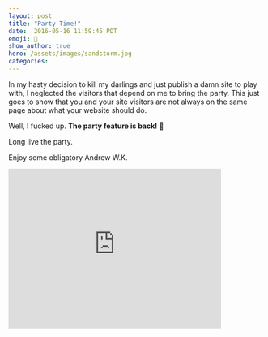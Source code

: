 ```yaml
---
layout: post
title: "Party Time!"
date:  2016-05-16 11:59:45 PDT
emoji: 🎉
show_author: true
hero: /assets/images/sandstorm.jpg
categories:
---
```


In my hasty decision to kill my darlings and just publish a damn site to play
with, I neglected the visitors that depend on me to bring the party. This just
goes to show that you and your site visitors are not always on the same page
about what your website should do.

Well, I fucked up. **The party feature is back!** 🎉

Long live the party.

Enjoy some obligatory Andrew W.K.

<div class="video">
    <iframe width="420" height="315" src="https://www.youtube.com/embed/WccfbPQNMbg" frameborder="0" allowfullscreen></iframe>
</div>
